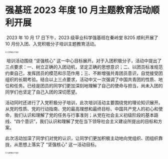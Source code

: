 # 强基班 2023 年度 10 月主题教育活动顺利开展

​    2023 年 10 月 17 日下午，2023 级草业科学强基班在秦岭堂 B205 顺利开展了 10 月份入团、入党积极分子培训主题教育活动。

<img src="https://pic.imgdb.cn/item/661fe2220ea9cb1403b7c689.jpg" alt="入党积极分子培训" style="zoom: 33%;">

​    培训活动围绕 “坚强核心” 这一中心目标展开。对于入团积极分子，活动中提出了三点要求：一、树立正确的入团动机，坚定正确的思想意识；二、以团员标准规范约束自己，发挥团员的模范和示范作用；三、不断增强共青团员意识，自觉接受团组织的长期考验。结合以上三点要求，活动中又一次强调了中国共青团的性质、地位和任务。已经是团员的同学们更加深刻地理解了自己的使命与担当，尚未入团的同学们也坚定了自己入团的深切愿望。

​    活动同时还进行了入党积极分子培训，此次培训活动主要围绕党的理论知识展开。从党的性质、党的行动指南、党的最高理想和最终目标、中国共产党人的初心和使命，我们认识和理解了党的任务与行事准则；从党在社会主义初级阶段的基本路线、“四个意识”，我们认识和理解了党在当下领导社会主义建设所提出的目标和方案。

​    此次活动加深了同学们对党的认识，让同学们更加积极主动地向党组织、团组织靠拢，从思想上落实了 “坚强核心” 这一活动目标。

<img src="https://pic.imgdb.cn/item/661fe2230ea9cb1403b7cd05.jpg" alt="入团积极分子培训" style="zoom: 33%;">